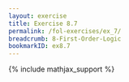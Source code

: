 ```yaml
---
layout: exercise
title: Exercise 8.7
permalink: /fol-exercises/ex_7/
breadcrumb: 8-First-Order-Logic
bookmarkID: ex8.7
---
```


{% include mathjax_support %}


